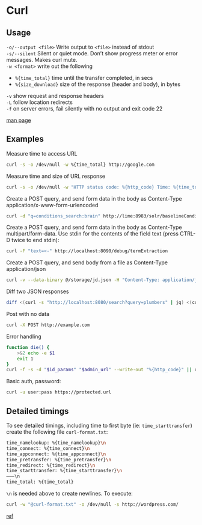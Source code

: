 # Curl

## Usage

`-o/--output <file>` Write output to `<file>` instead of stdout  
`-s/--silent` Silent or quiet mode. Don’t show progress meter or error messages. Makes curl mute.  
`-w <format>` write out the following

* `%{time_total}` time until the transfer completed, in secs
* `%{size_download}` size of the response (header and body), in bytes

`-v` show request and response headers  
`-L` follow location redirects  
`-f` on server errors, fail silently with no output and exit code 22

[man page](http://curl.haxx.se/docs/manpage.html)

## Examples

Measure time to access URL

```bash
curl -s -o /dev/null -w %{time_total} http://google.com
```

Measure time and size of URL response

```bash
curl -s -o /dev/null -w "HTTP status code: %{http_code} Time: %{time_total} Size: %{size_download}\n" http://google.com
```

Create a POST query, and send form data in the body as Content-Type application/x-www-form-urlencoded

```bash
curl -d "q=conditions_search:brain" http://lime:8983/solr/baselineConditions/select
```

Create a POST query, and send form data in the body as Content-Type multipart/form-data. Use stdin for the contents of the field text (press CTRL-D twice to end stdin):

```bash
curl -F "text=<-" http://localhost:8090/debug/termExtraction
```

Create a POST query, and send body from a file as Content-Type application/json

```bash
curl -v --data-binary @/storage/jd.json -H "Content-Type: application/json" http://localhost:8080/predict
```

Diff two JSON responses

```bash
diff <(curl -s "http://localhost:8080/search?query=plumbers" | jq) <(curl -s "http://localhost:8090/search?query=plumbers" | jq)
```

Post with no data

```bash
curl -X POST http://example.com
```

Error handling

```bash
function die() {
    >&2 echo -e $1
    exit 1
}
curl -f -s -d "$id_params" "$admin_url" --write-out "%{http_code}" || die "$admin_url failed"
```

Basic auth, password:

```bash
curl -u user:pass https://protected.url
```

## Detailed timings

To see detailed timings, including time to first byte (ie: `time_starttransfer`) create the following file `curl-format.txt`:

```bash
time_namelookup: %{time_namelookup}\n
time_connect: %{time_connect}\n
time_appconnect: %{time_appconnect}\n
time_pretransfer: %{time_pretransfer}\n
time_redirect: %{time_redirect}\n
time_starttransfer: %{time_starttransfer}\n
———\n
time_total: %{time_total}
```

`\n` is needed above to create newlines. To execute:

```bash
curl -w "@curl-format.txt" -o /dev/null -s http://wordpress.com/
```

[ref](https://josephscott.org/archives/2011/10/timing-details-with-curl/)
